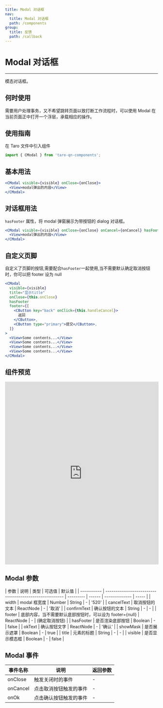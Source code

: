 ```yaml
---
title: Modal 对话框
nav:
  title: Modal 对话框
  path: /components
group:
  title: 反馈
  path: /callback
---
```


# Modal 对话框

---

模态对话框。

## 何时使用

需要用户处理事务，又不希望跳转页面以致打断工作流程时，可以使用 Modal 在当前页面正中打开一个浮层，承载相应的操作。

## 使用指南

在 Taro 文件中引入组件

```js
import { CModal } from 'taro-qn-components';
```

## 基本用法

```jsx | pure
<CModal visible={visible} onClose={onClose}>
  <View>modal弹出的内容</View>
</CModal>
```

## 对话框用法

`hasFooter` 属性，将 modal 弹窗展示为带按钮的 dialog 对话框。

```jsx | pure
<CModal visible={visible} onClose={onClose} onCancel={onCancel} hasFooter>
  <View>modal弹出的内容</View>
</CModal>
```

## 自定义页脚

自定义了页脚的按钮,需要配合`hasFooter`一起使用,当不需要默认确定取消按钮时，你可以把 footer 设为 null

```jsx | pure
<CModal
  visible={visible}
  title="显示title"
  onClose={this.onClose}
  hasFooter
  footer={[
    <CButton key="back" onClick={this.handleCancel}>
      返回
    </CButton>,
    <CButton type="primary">提交</CButton>,
  ]}
>
  <View>Some contents...</View>
  <View>Some contents...</View>
  <View>Some contents...</View>
  <View>Some contents...</View>
</CModal>
```

## 组件预览

<iframe style="width:100%; height: 600px; border: 1px solid #ddd" src="https://ui.shuyun.com/example/#/pages/callback/modal/index"></iframe>

## Modal 参数

| 参数        | 说明                                                     | 类型      | 可选值 | 默认值         |
| ----------- | -------------------------------------------------------- | --------- | ------ | -------------- | ----- |
| width       | modal 框宽度                                             | Number    | String | -              | '520' |
| cancelText  | 取消按钮的文本                                           | ReactNode | -      | '取消'         |
| confirmText | 确认按钮的文本                                           | String    | -      | -              |
| footer      | 底部内容，当不需要默认底部按钮时，可以设为 footer={null} | ReactNode | -      | (确定取消按钮) |
| hasFooter   | 是否渲染底部按钮                                         | Boolean   | -      | false          |
| okText      | 确认按钮文字                                             | ReactNode | -      | '确认'         |
| showMask    | 是否展示遮罩                                             | Boolean   | -      | true           |
| title       | 元素的标题                                               | String    | -      | -              |
| visible     | 是否显示模态框                                           | Boolean   | -      | false          |

## Modal 事件

| 事件名称 | 说明                   | 返回参数 |
| -------- | ---------------------- | -------- |
| onClose  | 触发关闭时的事件       | -        |
| onCancel | 点击取消按钮触发的事件 | -        |
| onOk     | 点击确认按钮触发的事件 | -        |
